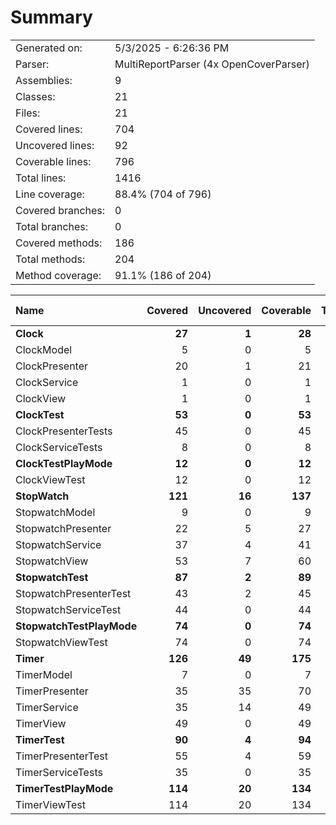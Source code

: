 ﻿# Summary
|||
|:---|:---|
| Generated on: | 5/3/2025 - 6:26:36 PM |
| Parser: | MultiReportParser (4x OpenCoverParser) |
| Assemblies: | 9 |
| Classes: | 21 |
| Files: | 21 |
| Covered lines: | 704 |
| Uncovered lines: | 92 |
| Coverable lines: | 796 |
| Total lines: | 1416 |
| Line coverage: | 88.4% (704 of 796) |
| Covered branches: | 0 |
| Total branches: | 0 |
| Covered methods: | 186 |
| Total methods: | 204 |
| Method coverage: | 91.1% (186 of 204) |

|**Name**|**Covered**|**Uncovered**|**Coverable**|**Total**|**Line coverage**|**Covered**|**Total**|**Branch coverage**|**Covered**|**Total**|**Method coverage**|
|:---|---:|---:|---:|---:|---:|---:|---:|---:|---:|---:|---:|
|**Clock**|**27**|**1**|**28**|**72**|**96.4%**|**0**|**0**|****|**9**|**9**|**100%**|
|ClockModel|5|0|5|15|100%|0|0||3|3|100%|
|ClockPresenter|20|1|21|42|95.2%|0|0||4|4|100%|
|ClockService|1|0|1|6|100%|0|0||1|1|100%|
|ClockView|1|0|1|9|100%|0|0||1|1|100%|
|**ClockTest**|**53**|**0**|**53**|**117**|**100%**|**0**|**0**|****|**16**|**16**|**100%**|
|ClockPresenterTests|45|0|45|96|100%|0|0||14|14|100%|
|ClockServiceTests|8|0|8|21|100%|0|0||2|2|100%|
|**ClockTestPlayMode**|**12**|**0**|**12**|**35**|**100%**|**0**|**0**|****|**1**|**1**|**100%**|
|ClockViewTest|12|0|12|35|100%|0|0||1|1|100%|
|**StopWatch**|**121**|**16**|**137**|**236**|**88.3%**|**0**|**0**|****|**25**|**30**|**83.3%**|
|StopwatchModel|9|0|9|16|100%|0|0||4|4|100%|
|StopwatchPresenter|22|5|27|52|81.4%|0|0||3|4|75%|
|StopwatchService|37|4|41|69|90.2%|0|0||9|9|100%|
|StopwatchView|53|7|60|99|88.3%|0|0||9|13|69.2%|
|**StopwatchTest**|**87**|**2**|**89**|**173**|**97.7%**|**0**|**0**|****|**37**|**39**|**94.8%**|
|StopwatchPresenterTest|43|2|45|86|95.5%|0|0||29|31|93.5%|
|StopwatchServiceTest|44|0|44|87|100%|0|0||8|8|100%|
|**StopwatchTestPlayMode**|**74**|**0**|**74**|**129**|**100%**|**0**|**0**|****|**6**|**6**|**100%**|
|StopwatchViewTest|74|0|74|129|100%|0|0||6|6|100%|
|**Timer**|**126**|**49**|**175**|**306**|**72%**|**0**|**0**|****|**32**|**39**|**82%**|
|TimerModel|7|0|7|14|100%|0|0||3|3|100%|
|TimerPresenter|35|35|70|126|50%|0|0||5|10|50%|
|TimerService|35|14|49|79|71.4%|0|0||8|10|80%|
|TimerView|49|0|49|87|100%|0|0||16|16|100%|
|**TimerTest**|**90**|**4**|**94**|**159**|**95.7%**|**0**|**0**|****|**43**|**47**|**91.4%**|
|TimerPresenterTest|55|4|59|91|93.2%|0|0||37|41|90.2%|
|TimerServiceTests|35|0|35|68|100%|0|0||6|6|100%|
|**TimerTestPlayMode**|**114**|**20**|**134**|**189**|**85%**|**0**|**0**|****|**17**|**17**|**100%**|
|TimerViewTest|114|20|134|189|85%|0|0||17|17|100%|
